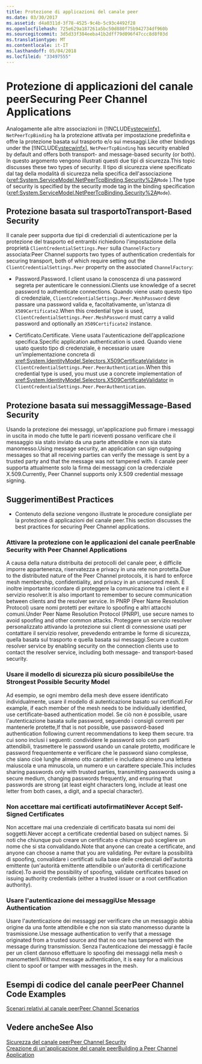 ```yaml
---
title: Protezione di applicazioni del canale peer
ms.date: 03/30/2017
ms.assetid: d4a0311d-3f78-4525-9c4b-5c93c4492f28
ms.openlocfilehash: 725e629a187261a5bc50d880f75b942734df960b
ms.sourcegitcommit: 3d5d33f384eeba41b2dff79d096f47ccc8d8f03d
ms.translationtype: MT
ms.contentlocale: it-IT
ms.lasthandoff: 05/04/2018
ms.locfileid: "33497555"
---
```

# <a name="securing-peer-channel-applications"></a><span data-ttu-id="cf7ed-102">Protezione di applicazioni del canale peer</span><span class="sxs-lookup"><span data-stu-id="cf7ed-102">Securing Peer Channel Applications</span></span>
<span data-ttu-id="cf7ed-103">Analogamente alle altre associazioni in [!INCLUDE[vstecwinfx](../../../../includes/vstecwinfx-md.md)], `NetPeerTcpBinding` ha la protezione attivata per impostazione predefinita e offre la protezione basata sul trasporto e/o sui messaggi.</span><span class="sxs-lookup"><span data-stu-id="cf7ed-103">Like other bindings under the [!INCLUDE[vstecwinfx](../../../../includes/vstecwinfx-md.md)], `NetPeerTcpBinding` has security enabled by default and offers both transport- and message-based security (or both).</span></span> <span data-ttu-id="cf7ed-104">In questo argomento vengono illustrati questi due tipi di sicurezza.</span><span class="sxs-lookup"><span data-stu-id="cf7ed-104">This topic discusses these two types of security.</span></span> <span data-ttu-id="cf7ed-105">Il tipo di sicurezza viene specificato dal tag della modalità di sicurezza nella specifica dell'associazione (<xref:System.ServiceModel.NetPeerTcpBinding.Security%2A>`Mode` ).</span><span class="sxs-lookup"><span data-stu-id="cf7ed-105">The type of security is specified by the security mode tag in the binding specification (<xref:System.ServiceModel.NetPeerTcpBinding.Security%2A>`Mode`).</span></span>  
  
## <a name="transport-based-security"></a><span data-ttu-id="cf7ed-106">Protezione basata sul trasporto</span><span class="sxs-lookup"><span data-stu-id="cf7ed-106">Transport-Based Security</span></span>  
 <span data-ttu-id="cf7ed-107">Il canale peer supporta due tipi di credenziali di autenticazione per la protezione del trasporto ed entrambi richiedono l'impostazione della proprietà `ClientCredentialSettings.Peer` sulla `ChannelFactory` associata:</span><span class="sxs-lookup"><span data-stu-id="cf7ed-107">Peer Channel supports two types of authentication credentials for securing transport, both of which require setting out the `ClientCredentialSettings.Peer` property on the associated `ChannelFactory`:</span></span>  
  
-   <span data-ttu-id="cf7ed-108">Password.</span><span class="sxs-lookup"><span data-stu-id="cf7ed-108">Password.</span></span> <span data-ttu-id="cf7ed-109">I client usano la conoscenza di una password segreta per autenticare le connessioni.</span><span class="sxs-lookup"><span data-stu-id="cf7ed-109">Clients use knowledge of a secret password to authenticate connections.</span></span> <span data-ttu-id="cf7ed-110">Quando viene usato questo tipo di credenziale, `ClientCredentialSettings.Peer.MeshPassword` deve passare una password valida e, facoltativamente, un'istanza di `X509Certificate2`.</span><span class="sxs-lookup"><span data-stu-id="cf7ed-110">When this credential type is used, `ClientCredentialSettings.Peer.MeshPassword` must carry a valid password and optionally an `X509Certificate2` instance.</span></span>  
  
-   <span data-ttu-id="cf7ed-111">Certificato.</span><span class="sxs-lookup"><span data-stu-id="cf7ed-111">Certificate.</span></span> <span data-ttu-id="cf7ed-112">Viene usata l'autenticazione dell'applicazione specifica.</span><span class="sxs-lookup"><span data-stu-id="cf7ed-112">Specific application authentication is used.</span></span> <span data-ttu-id="cf7ed-113">Quando viene usato questo tipo di credenziale, è necessario usare un'implementazione concreta di <xref:System.IdentityModel.Selectors.X509CertificateValidator> in `ClientCredentialSettings.Peer.PeerAuthentication`.</span><span class="sxs-lookup"><span data-stu-id="cf7ed-113">When this credential type is used, you must use a concrete implementation of <xref:System.IdentityModel.Selectors.X509CertificateValidator> in `ClientCredentialSettings.Peer.PeerAuthentication`.</span></span>  
  
## <a name="message-based-security"></a><span data-ttu-id="cf7ed-114">Protezione basata sui messaggi</span><span class="sxs-lookup"><span data-stu-id="cf7ed-114">Message-Based Security</span></span>  
 <span data-ttu-id="cf7ed-115">Usando la protezione dei messaggi, un'applicazione può firmare i messaggi in uscita in modo che tutte le parti riceventi possano verificare che il messaggio sia stato inviato da una parte attendibile e non sia stato manomesso.</span><span class="sxs-lookup"><span data-stu-id="cf7ed-115">Using message security, an application can sign outgoing messages so that all receiving parties can verify the message is sent by a trusted party and that the message was not tampered with.</span></span> <span data-ttu-id="cf7ed-116">Il canale peer supporta attualmente solo la firma dei messaggi con la credenziale X.509.</span><span class="sxs-lookup"><span data-stu-id="cf7ed-116">Currently, Peer Channel supports only X.509 credential message signing.</span></span>  
  
## <a name="best-practices"></a><span data-ttu-id="cf7ed-117">Suggerimenti</span><span class="sxs-lookup"><span data-stu-id="cf7ed-117">Best Practices</span></span>  
  
-   <span data-ttu-id="cf7ed-118">Contenuto della sezione vengono illustrate le procedure consigliate per la protezione di applicazioni del canale peer.</span><span class="sxs-lookup"><span data-stu-id="cf7ed-118">This section discusses the best practices for securing Peer Channel applications.</span></span>  
  
### <a name="enable-security-with-peer-channel-applications"></a><span data-ttu-id="cf7ed-119">Attivare la protezione con le applicazioni del canale peer</span><span class="sxs-lookup"><span data-stu-id="cf7ed-119">Enable Security with Peer Channel Applications</span></span>  
 <span data-ttu-id="cf7ed-120">A causa della natura distribuita dei protocolli del canale peer, è difficile imporre appartenenza, riservatezza e privacy in una rete non protetta.</span><span class="sxs-lookup"><span data-stu-id="cf7ed-120">Due to the distributed nature of the Peer Channel protocols, it is hard to enforce mesh membership, confidentiality, and privacy in an unsecured mesh.</span></span> <span data-ttu-id="cf7ed-121">È inoltre importante ricordare di proteggere la comunicazione tra i client e il servizio resolver.</span><span class="sxs-lookup"><span data-stu-id="cf7ed-121">It is also important to remember to secure communication between clients and the resolver service.</span></span> <span data-ttu-id="cf7ed-122">In PNRP (Peer Name Resolution Protocol) usare nomi protetti per evitare lo spoofing e altri attacchi comuni.</span><span class="sxs-lookup"><span data-stu-id="cf7ed-122">Under Peer Name Resolution Protocol (PNRP), use secure names to avoid spoofing and other common attacks.</span></span> <span data-ttu-id="cf7ed-123">Proteggere un servizio resolver personalizzato attivando la protezione sui client di connessione usati per contattare il servizio resolver, prevedendo entrambe le forme di sicurezza, quella basata sul trasporto e quella basata sui messaggi.</span><span class="sxs-lookup"><span data-stu-id="cf7ed-123">Secure a custom resolver service by enabling security on the connection clients use to contact the resolver service, including both message- and transport-based security.</span></span>  
  
### <a name="use-the-strongest-possible-security-model"></a><span data-ttu-id="cf7ed-124">Usare il modello di sicurezza più sicuro possibile</span><span class="sxs-lookup"><span data-stu-id="cf7ed-124">Use the Strongest Possible Security Model</span></span>  
 <span data-ttu-id="cf7ed-125">Ad esempio, se ogni membro della mesh deve essere identificato individualmente, usare il modello di autenticazione basato sui certificati.</span><span class="sxs-lookup"><span data-stu-id="cf7ed-125">For example, if each member of the mesh needs to be individually identified, use certificate-based authentication model.</span></span> <span data-ttu-id="cf7ed-126">Se ciò non è possibile, usare l'autenticazione basata sulle password, seguendo i consigli correnti per mantenerle protette,</span><span class="sxs-lookup"><span data-stu-id="cf7ed-126">If that is not possible, use password-based authentication following current recommendations to keep them secure.</span></span> <span data-ttu-id="cf7ed-127">tra cui sono inclusi i seguenti: condividere le password solo con parti attendibili, trasmettere le password usando un canale protetto, modificare le password frequentemente e verificare che le password siano complesse, che siano cioè lunghe almeno otto caratteri e includano almeno una lettera maiuscola e una minuscola, un numero e un carattere speciale.</span><span class="sxs-lookup"><span data-stu-id="cf7ed-127">This includes sharing passwords only with trusted parties, transmitting passwords using a secure medium, changing passwords frequently, and ensuring that passwords are strong (at least eight characters long, include at least one letter from both cases, a digit, and a special character).</span></span>  
  
### <a name="never-accept-self-signed-certificates"></a><span data-ttu-id="cf7ed-128">Non accettare mai certificati autofirmati</span><span class="sxs-lookup"><span data-stu-id="cf7ed-128">Never Accept Self-Signed Certificates</span></span>  
 <span data-ttu-id="cf7ed-129">Non accettare mai una credenziale di certificato basata sui nomi dei soggetti.</span><span class="sxs-lookup"><span data-stu-id="cf7ed-129">Never accept a certificate credential based on subject names.</span></span> <span data-ttu-id="cf7ed-130">Si noti che chiunque può creare un certificato e chiunque può scegliere un nome che si sta convalidando.</span><span class="sxs-lookup"><span data-stu-id="cf7ed-130">Note that anyone can create a certificate, and anyone can choose a name that you are validating.</span></span> <span data-ttu-id="cf7ed-131">Per evitare la possibilità di spoofing, convalidare i certificati sulla base delle credenziali dell'autorità emittente (un'autorità emittente attendibile o un'autorità di certificazione radice).</span><span class="sxs-lookup"><span data-stu-id="cf7ed-131">To avoid the possibility of spoofing, validate certificates based on issuing authority credentials (either a trusted issuer or a root certification authority).</span></span>  
  
### <a name="use-message-authentication"></a><span data-ttu-id="cf7ed-132">Usare l'autenticazione dei messaggi</span><span class="sxs-lookup"><span data-stu-id="cf7ed-132">Use Message Authentication</span></span>  
 <span data-ttu-id="cf7ed-133">Usare l'autenticazione dei messaggi per verificare che un messaggio abbia origine da una fonte attendibile e che non sia stato manomesso durante la trasmissione.</span><span class="sxs-lookup"><span data-stu-id="cf7ed-133">Use message authentication to verify that a message originated from a trusted source and that no one has tampered with the message during transmission.</span></span> <span data-ttu-id="cf7ed-134">Senza l'autenticazione dei messaggi è facile per un client dannoso effettuare lo spoofing dei messaggi nella mesh o manometterli.</span><span class="sxs-lookup"><span data-stu-id="cf7ed-134">Without message authentication, it is easy for a malicious client to spoof or tamper with messages in the mesh.</span></span>  
  
## <a name="peer-channel-code-examples"></a><span data-ttu-id="cf7ed-135">Esempi di codice del canale peer</span><span class="sxs-lookup"><span data-stu-id="cf7ed-135">Peer Channel Code Examples</span></span>  
 [<span data-ttu-id="cf7ed-136">Scenari relativi al canale peer</span><span class="sxs-lookup"><span data-stu-id="cf7ed-136">Peer Channel Scenarios</span></span>](../../../../docs/framework/wcf/feature-details/peer-channel-scenarios.md)  
  
## <a name="see-also"></a><span data-ttu-id="cf7ed-137">Vedere anche</span><span class="sxs-lookup"><span data-stu-id="cf7ed-137">See Also</span></span>  
 [<span data-ttu-id="cf7ed-138">Sicurezza del canale peer</span><span class="sxs-lookup"><span data-stu-id="cf7ed-138">Peer Channel Security</span></span>](../../../../docs/framework/wcf/feature-details/peer-channel-security.md)  
 [<span data-ttu-id="cf7ed-139">Creazione di un'applicazione del canale peer</span><span class="sxs-lookup"><span data-stu-id="cf7ed-139">Building a Peer Channel Application</span></span>](../../../../docs/framework/wcf/feature-details/building-a-peer-channel-application.md)
